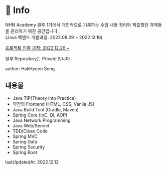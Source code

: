 # 📌 Info
NHN Academy 광주 1기에서 개인적으로 기록하는 수업 내용 정리와 제출했던 과제들을 관리하기 위한 공간입니다.  
(Java 백엔드 개발과정: 2022.08.29 ~ 2022.12.16)

<a href=https://github.com/NHN-YesAladin>프로젝트 인증 과정: 2022.12.26 ~ </a>

일부 Repository는 Private 입니다.

author: HakHyeon Song

## 내용물
- Java TIP(Theory Into Practice)
- 약간의 Frontend (HTML, CSS, Vanila JS)
- Java Build Tool (Gradle, Maven)
- Spring Core (IoC, DI, AOP)
- Java Network Programming
- Java Web/Servlet
- TDD/Clean Code
- Spring MVC
- Spring Data
- Spring Security
- Spring Boot

lastUpdatedAt: 2022.12.12
